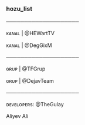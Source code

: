 ### hozu_list
────────────────────

ᴋᴀɴᴀʟ | @HEWartTV

ᴋᴀɴᴀʟ | @DegGixM

────────────────────

ɢʀᴜᴘ | @TFGrup

ɢʀᴜᴘ | @DejavTeam

────────────────────

ᴅᴇᴠᴇʟᴏᴘᴇʀs: @TheGulay

Aliyev Ali
